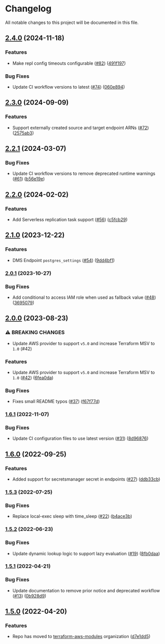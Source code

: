# Changelog

All notable changes to this project will be documented in this file.

## [2.4.0](https://github.com/terraform-aws-modules/terraform-aws-dms/compare/v2.3.0...v2.4.0) (2024-11-18)


### Features

* Make repl config timeouts configurable ([#82](https://github.com/terraform-aws-modules/terraform-aws-dms/issues/82)) ([491f197](https://github.com/terraform-aws-modules/terraform-aws-dms/commit/491f1979be843aa462f21860cc11932f953b6d12))


### Bug Fixes

* Update CI workflow versions to latest ([#74](https://github.com/terraform-aws-modules/terraform-aws-dms/issues/74)) ([060e894](https://github.com/terraform-aws-modules/terraform-aws-dms/commit/060e89496b3925aa659181a14441636e56c0b696))

## [2.3.0](https://github.com/terraform-aws-modules/terraform-aws-dms/compare/v2.2.1...v2.3.0) (2024-09-09)


### Features

* Support externally created source and target endpoint ARNs ([#72](https://github.com/terraform-aws-modules/terraform-aws-dms/issues/72)) ([2575ab3](https://github.com/terraform-aws-modules/terraform-aws-dms/commit/2575ab325d4855b5f816fbb2f3acd0745697d0d1))

## [2.2.1](https://github.com/terraform-aws-modules/terraform-aws-dms/compare/v2.2.0...v2.2.1) (2024-03-07)


### Bug Fixes

* Update CI workflow versions to remove deprecated runtime warnings ([#61](https://github.com/terraform-aws-modules/terraform-aws-dms/issues/61)) ([b56e19e](https://github.com/terraform-aws-modules/terraform-aws-dms/commit/b56e19e8387a9cb35a043e33f665b6905716c0dd))

## [2.2.0](https://github.com/terraform-aws-modules/terraform-aws-dms/compare/v2.1.0...v2.2.0) (2024-02-02)


### Features

* Add Serverless replication task support ([#56](https://github.com/terraform-aws-modules/terraform-aws-dms/issues/56)) ([c5fcb29](https://github.com/terraform-aws-modules/terraform-aws-dms/commit/c5fcb2968301fa9774c6923507c0389f29db7538))

## [2.1.0](https://github.com/terraform-aws-modules/terraform-aws-dms/compare/v2.0.1...v2.1.0) (2023-12-22)


### Features

* DMS Endpoint `postgres_settings` ([#54](https://github.com/terraform-aws-modules/terraform-aws-dms/issues/54)) ([9dd4bf1](https://github.com/terraform-aws-modules/terraform-aws-dms/commit/9dd4bf16b03d5b811a4ed4843ba1e23855736ce4))

### [2.0.1](https://github.com/terraform-aws-modules/terraform-aws-dms/compare/v2.0.0...v2.0.1) (2023-10-27)


### Bug Fixes

* Add conditional to access IAM role when used as fallback value ([#48](https://github.com/terraform-aws-modules/terraform-aws-dms/issues/48)) ([3695079](https://github.com/terraform-aws-modules/terraform-aws-dms/commit/369507990a61b98947c67654dbbf5d49cc862914))

## [2.0.0](https://github.com/terraform-aws-modules/terraform-aws-dms/compare/v1.6.1...v2.0.0) (2023-08-23)


### ⚠ BREAKING CHANGES

* Update AWS provider to support `v5.0` and increase Terraform MSV to `1.0` (#42)

### Features

* Update AWS provider to support `v5.0` and increase Terraform MSV to `1.0` ([#42](https://github.com/terraform-aws-modules/terraform-aws-dms/issues/42)) ([6fea0da](https://github.com/terraform-aws-modules/terraform-aws-dms/commit/6fea0dab2aa25a91d0d794942a5c184342924b48))


### Bug Fixes

* Fixes small README typos ([#37](https://github.com/terraform-aws-modules/terraform-aws-dms/issues/37)) ([f67f77d](https://github.com/terraform-aws-modules/terraform-aws-dms/commit/f67f77dab595457eb65bb0b9e3b9dc170bbeb354))

### [1.6.1](https://github.com/terraform-aws-modules/terraform-aws-dms/compare/v1.6.0...v1.6.1) (2022-11-07)


### Bug Fixes

* Update CI configuration files to use latest version ([#31](https://github.com/terraform-aws-modules/terraform-aws-dms/issues/31)) ([8d96876](https://github.com/terraform-aws-modules/terraform-aws-dms/commit/8d9687647a0822fa2b777fe07b00d23f45ec7c7b))

## [1.6.0](https://github.com/terraform-aws-modules/terraform-aws-dms/compare/v1.5.3...v1.6.0) (2022-09-25)


### Features

* Added support for secretsmanager secret in endpoints ([#27](https://github.com/terraform-aws-modules/terraform-aws-dms/issues/27)) ([ddb33cb](https://github.com/terraform-aws-modules/terraform-aws-dms/commit/ddb33cbc7a39add9d331cef49206d1aa80d14541))

### [1.5.3](https://github.com/terraform-aws-modules/terraform-aws-dms/compare/v1.5.2...v1.5.3) (2022-07-25)


### Bug Fixes

* Replace local-exec sleep with time_sleep ([#22](https://github.com/terraform-aws-modules/terraform-aws-dms/issues/22)) ([b4ace3b](https://github.com/terraform-aws-modules/terraform-aws-dms/commit/b4ace3bd62dadc269d2a0d3c13f991596055d507))

### [1.5.2](https://github.com/terraform-aws-modules/terraform-aws-dms/compare/v1.5.1...v1.5.2) (2022-06-23)


### Bug Fixes

* Update dynamic lookup logic to support lazy evaluation ([#19](https://github.com/terraform-aws-modules/terraform-aws-dms/issues/19)) ([8fb0daa](https://github.com/terraform-aws-modules/terraform-aws-dms/commit/8fb0daa718b2b346d14c314f0865b8f26bedebe0))

### [1.5.1](https://github.com/terraform-aws-modules/terraform-aws-dms/compare/v1.5.0...v1.5.1) (2022-04-21)


### Bug Fixes

* Update documentation to remove prior notice and deprecated workflow ([#13](https://github.com/terraform-aws-modules/terraform-aws-dms/issues/13)) ([0b928d9](https://github.com/terraform-aws-modules/terraform-aws-dms/commit/0b928d9ee91befa31cb6f796aaf5a97c6959dd7a))

## [1.5.0](https://github.com/clowdhaus/terraform-aws-dms/compare/v1.4.0...v1.5.0) (2022-04-20)


### Features

* Repo has moved to [terraform-aws-modules](https://github.com/terraform-aws-modules/terraform-aws-dms) organization ([d7e1dd5](https://github.com/clowdhaus/terraform-aws-dms/commit/d7e1dd5a635d6b2fe9dc3b41c6e2505239a81f61))

